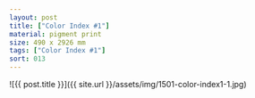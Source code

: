 ```yaml
---
layout: post
title: ["Color Index #1"]
material: pigment print
size: 490 x 2926 mm
tags: ["Color Index #1"]
sort: 013
---
```


![{{ post.title }}]({{ site.url }}/assets/img/1501-color-index1-1.jpg)

